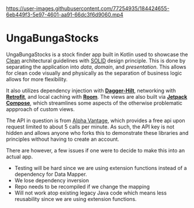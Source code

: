 
https://user-images.githubusercontent.com/77254935/184424655-6eb449f3-5e97-4601-aa91-66dc3f6d9060.mp4

# UngaBungaStocks

UngaBungaStocks is a stock finder app built in Kotlin used to showcase the [Clean](https://medium.com/android-dev-hacks/detailed-guide-on-android-clean-architecture-9eab262a9011) architectural guidelines with [SOLID](https://medium.com/android-news/android-development-the-solid-principles-3b5779b105d2) design principle. This is done by separating the application into *data*, *domain*, and *presentation*.
This allows for clean code visually and physically as the separation of business logic allows for more flexibility. 

It also utilizes dependency injection with [**Dagger-Hilt**](https://dagger.dev/hilt/), networking with [**Retrofit**](https://square.github.io/retrofit/), and local caching with [**Room**](https://developer.android.com/jetpack/androidx/releases/room). 
The views are also built via [**Jetpack Compose**](https://developer.android.com/jetpack/compose), which streamlines some aspects of the otherwise problematic appproach of custom views. 

The API in question is from [Alpha Vantage](https://www.alphavantage.co/documentation/#), which provides a free api upon request limited to about 5 calls per minute. As such, the API key is not hidden
and allows anyone who forks this to demonstrate these libraries and principles without having to create an account. 

There are however, a few issues if one were to decide to make this into an actual app.
* Testing will be hard since we are using extension functions instead of a dependency for Data Mapper.
* We lose dependency inversion
* Repo needs to be recompiled if we change the mapping
* Will not work atop existing legacy Java code which means less reusability since we are using extension functions.
